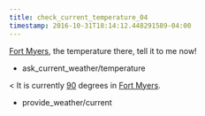 ```yaml
---
title: check_current_temperature_04
timestamp: 2016-10-31T18:14:12.448291589-04:00
---
```


[Fort Myers](city), the temperature there, tell it to me now!
* ask_current_weather/temperature

< It is currently [90](temperature) degrees in [Fort Myers](city).
* provide_weather/current
